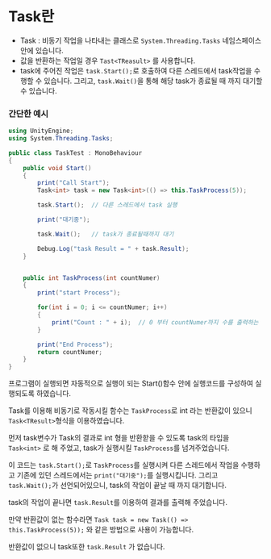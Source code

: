 # Task란

* Task : 비동기 작업을 나타내는 클래스로 ```System.Threading.Tasks``` 네임스페이스 안에 있습니다.
* 값을 반환하는 작업일 경우 ```Tast<TReasult>``` 를 사용합니다.
* task에 주어진 작업은 ```task.Start();```로 호출하여 다른 스레드에서 task작업을 수행할 수 있습니다.
  그리고, ```task.Wait()```을 통해 해당 task가 종료될 때 까지 대기할 수 있습니다.

### 간단한 예시

```csharp
using UnityEngine;
using System.Threading.Tasks;

public class TaskTest : MonoBehaviour
{
    public void Start()
    {
        print("Call Start");
        Task<int> task = new Task<int>(() => this.TaskProcess(5));

        task.Start();  // 다른 스레드에서 task 실행

        print("대기중");

        task.Wait();   // task가 종료될때까지 대기

        Debug.Log("task Result = " + task.Result);
    }


    public int TaskProcess(int countNumer)
    {
        print("start Process");

        for(int i = 0; i <= countNumer; i++)
        {
            print("Count : " + i);  // 0 부터 countNumer까지 수를 출력하는 프로그램
        }

        print("End Process");
        return countNumer;
    }
}
```

프로그램이 실행되면 자동적으로 실행이 되는 Start()함수 안에 실행코드를 구성하여 실행되도록 하였습니다.

Task를 이용해 비동기로 작동시킬 함수는 ```TaskProcess```로 int 라는 반환값이 있으니 ```Task<TResult>```형식을 이용하였습니다.

먼저 task변수가 Task의 결과로 int 형을 반환핟을 수 있도록 task의 타입을  ```Task<int>``` 로 해 주었고, task가 실행시킬 ```TaskProcess```를 넘겨주었습니다.



이 코드는 ```task.Start();```로 ```TaskProcess```를 실행시켜 다른 스레드에서 작업을 수행하고 기존에 있던 스레드에서는 ```print("대기중");```를 실행시킵니다. 그리고 ```task.Wait();```가 선언되어있으니, task의 작업이 끝날 때 까지 대기합니다.

task의 작업이 끝나면 ```task.Result```를 이용하여 결과를 출력해 주었습니다.


만약 반환값이 없는 함수라면  ```Task task = new Task(() => this.TaskProcess(5));``` 와 같은 방법으로 사용이 가능합니다.

반환값이 없으니 task또한 ```task.Result``` 가 없습니다.